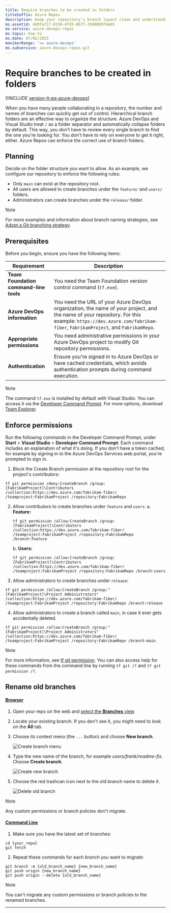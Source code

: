 ```yaml
---
title: Require branches to be created in folders
titleSuffix: Azure Repos
description: Keep your repository's branch layout clean and understandable by requiring the use of branch folders.
ms.assetid: dd0fa717-0150-4fd3-8677-29d80b979e65
ms.service: azure-devops-repos
ms.topic: how-to
ms.date: 07/02/2025
monikerRange: '<= azure-devops'
ms.subservice: azure-devops-repos-git
---
```



# Require branches to be created in folders

[!INCLUDE [version-lt-eq-azure-devops](../../includes/version-lt-eq-azure-devops.md)]

When you have many people collaborating in a repository, the number and names of branches can quickly get out of control.
Hierarchical branch folders are an effective way to organize the structure.
Azure DevOps and Visual Studio treat `/` as a folder separator and automatically collapse folders by default.
This way, you don't have to review every single branch to find the one you're looking for.
You don't have to rely on everyone to get it right, either.
Azure Repos can enforce the correct use of branch folders.

## Planning

Decide on the folder structure you want to allow.
As an example, we configure our repository to enforce the following rules:

* Only `main` can exist at the repository root.
* All users are allowed to create branches under the `feature/` and `users/` folders.
* Administrators can create branches under the `release/` folder.

>[!NOTE]
>For more examples and information about branch naming strategies, see [Adopt a Git branching strategy](git-branching-guidance.md).

## Prerequisites

Before you begin, ensure you have the following items:

| Requirement | Description |
|-------------|-------------|
| **Team Foundation command-line tools** | You need the Team Foundation version control command (`tf.exe`). |
| **Azure DevOps information** | You need the URL of your Azure DevOps organization, the name of your project, and the name of your repository. For this example: `https://dev.azure.com/fabrikam-fiber`, `FabrikamProject`, and `FabrikamRepo`. |
| **Appropriate permissions** | You need administrative permissions in your Azure DevOps project to modify Git repository permissions. |
| **Authentication** | Ensure you're signed in to Azure DevOps or have cached credentials, which avoids authentication prompts during command execution. |

> [!NOTE]
> The command `tf.exe` is installed by default with Visual Studio.
> You can access it via the [Developer Command Prompt](/dotnet/framework/tools/developer-command-prompt-for-vs).
> For more options, download [Team Explorer](https://visualstudio.microsoft.com/thank-you-downloading-visual-studio/?sku=TeamExplorer).

## Enforce permissions

Run the following commands in the Developer Command Prompt, under **Start** > **Visual Studio** > **Developer Command Prompt**.
Each command includes an explanation of what it's doing. If you don't have a token cached, for example by signing in to the Azure DevOps Services web portal, you're prompted to sign in.

1. Block the Create Branch permission at the repository root for the project's contributors:

```
tf git permission /deny:CreateBranch /group:[FabrikamProject]\Contributors /collection:https://dev.azure.com/fabrikam-fiber/ /teamproject:FabrikamProject /repository:FabrikamRepo
```

2. Allow contributors to create branches under `feature` and `users`:
    a. **Feature:**
    ```
    tf git permission /allow:CreateBranch /group:[FabrikamProject]\Contributors /collection:https://dev.azure.com/fabrikam-fiber/ /teamproject:FabrikamProject /repository:FabrikamRepo /branch:feature
    ```
    b. **Users:**
    ```
    tf git permission /allow:CreateBranch /group:[FabrikamProject]\Contributors /collection:https://dev.azure.com/fabrikam-fiber/ /teamproject:FabrikamProject /repository:FabrikamRepo /branch:users
    ```

3. Allow administrators to create branches under `release`:

```
tf git permission /allow:CreateBranch /group:"[FabrikamProject]\Project Administrators" /collection:https://dev.azure.com/fabrikam-fiber/ /teamproject:FabrikamProject /repository:FabrikamRepo /branch:release
```

4. Allow administrators to create a branch called `main`, in case it ever gets accidentally deleted.

```
tf git permission /allow:CreateBranch /group:"[FabrikamProject]\Project Administrators" /collection:https://dev.azure.com/fabrikam-fiber/ /teamproject:FabrikamProject /repository:FabrikamRepo /branch:main
```

>[!NOTE]
>For more information, see [tf git permission](../../repos/tfvc/git-permission-command.md). You can also access help for these commands from the command line by running `tf git /?` and `tf git permission /?`.

## Rename old branches

#### [Browser](#tab/browser/)
1. Open your repo on the web and [select the **Branches** view](manage-your-branches.md).
2. Locate your existing branch. If you don't see it, you might need to look on the **All** tab.
3. Choose its context menu (the `...` button) and choose **New branch**.

   ![Create branch menu](media/require-branch-folders/create-new-branch-menu.png)

4. Type the new name of the branch, for example *users/frank/readme-fix*. Choose **Create branch**.

   ![Create new branch](media/require-branch-folders/create-new-branch.png)

5. Choose the red trashcan icon next to the old branch name to delete it.

   ![Delete old branch](media/require-branch-folders/delete-old-branch.png)


>[!NOTE] 
> Any custom permissions or branch policies don't migrate.

#### [Command Line](#tab/command-line/)
1. Make sure you have the latest set of branches:

```
cd {your_repo}
git fetch
```

2. Repeat these commands for each branch you want to migrate:

```
git branch -m {old_branch_name} {new_branch_name}
git push origin {new_branch_name}
git push origin --delete {old_branch_name}
```

>[!NOTE]
> You can't migrate any custom permissions or branch policies to the renamed branches.

* * *
